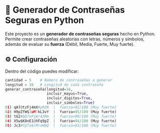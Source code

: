 # 🔑 Generador de Contraseñas Seguras en Python

Este proyecto es un **generador de contraseñas seguras** hecho en Python.  
Permite crear contraseñas aleatorias con letras, números y símbolos, además de evaluar su **fuerza** (Débil, Media, Fuerte, Muy fuerte).

## ⚙️ Configuración

Dentro del código puedes modificar:

```python
cantidad = 5    # Número de contraseñas a generar
longitud = 16   # Longitud de cada contraseña
generar_contraseña(longitud=16,
                   incluir_mayus=True,
                   incluir_digitos=True,
                   incluir_simbolos=True)
01) qA7@tzFj4mX#yR2N  |  fuerza≈92/100 (Muy fuerte)
02) H9pZfW$1uM!kL3vY  |  fuerza≈95/100 (Muy fuerte)
03) tG2#bD7xPjW!4zRm  |  fuerza≈90/100 (Muy fuerte)
04) X5w$K8nE1@hFq9pZ  |  fuerza≈94/100 (Muy fuerte)
05) Jc3#YpTz6rM!nH8Q  |  fuerza≈93/100 (Muy fuerte)
